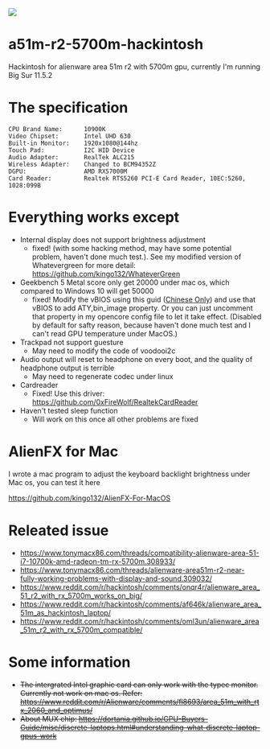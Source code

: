 
[![](https://img.shields.io/badge/Chat-Alienware%20Hackintosh-critical)](https://gitter.im/Alienware-hackintosh/community)

# a51m-r2-5700m-hackintosh
Hackintosh for alienware area 51m r2 with 5700m gpu, currently I'm running Big Sur 11.5.2

# The specification
```
CPU Brand Name:      10900K
Video Chipset:       Intel UHD 630
Built-in Monitor:    1920x1080@144hz
Touch Pad:           I2C HID Device
Audio Adapter:       RealTek ALC215
Wireless Adapter:    Changed to BCM94352Z
DGPU:                AMD RX57000M
Card Reader:         Realtek RTS5260 PCI-E Card Reader, 10EC:5260, 1028:099B
```

# Everything works except

* Internal display does not support brightness adjustment
  * fixed! (with some hacking method, may have some potential problem, haven't done much test.). See my modified version of Whatevergreen for more detail: https://github.com/kingo132/WhateverGreen
* Geekbench 5 Metal score only get 20000 under mac os, which compared to Windows 10 will get 50000
  * fixed! Modify the vBIOS using this guid ([Chinese Only](https://ngabbs.com/read.php?tid=23329199&rand=624)) and use that vBIOS to add ATY,bin_image property. Or you can just uncomment that property in my opencore config file to let it take effect. (Disabled by default for safty reason, because haven't done much test and I can't read GPU temperature under MacOS.)
* Trackpad not support guesture
  * May need to modify the code of voodooi2c
* Audio output will reset to headphone on every boot, and the quality of headphone output is terrible
  * May need to regenerate codec under linux
* Cardreader
  * Fixed! Use this driver: https://github.com/0xFireWolf/RealtekCardReader
* Haven't tested sleep function
  * Will work on this once all other problems are fixed

# AlienFX for Mac

I wrote a mac program to adjust the keyboard backlight brightness under Mac os, you can test it here

https://github.com/kingo132/AlienFX-For-MacOS

# Releated issue

* https://www.tonymacx86.com/threads/compatibility-alienware-area-51-i7-10700k-amd-radeon-tm-rx-5700m.308933/
* https://www.tonymacx86.com/threads/alienware-area51m-r2-near-fully-working-problems-with-display-and-sound.309032/
* https://www.reddit.com/r/hackintosh/comments/onqr4r/alienware_area_51_r2_with_rx_5700m_works_on_big/
* https://www.reddit.com/r/hackintosh/comments/af646k/alienware_area_51m_as_hackintosh_laptop/
* https://www.reddit.com/r/hackintosh/comments/oml3un/alienware_area_51m_r2_with_rx_5700m_compatible/

# Some information
* ~~The intergrated Intel graphic card can only work with the typec monitor. Currently not work on mac os. Refer: https://www.reddit.com/r/Alienware/comments/fl8693/area_51m_with_rtx_2060_and_optimus/~~
* ~~About MUX chip: https://dortania.github.io/GPU-Buyers-Guide/misc/discrete-laptops.html#understanding-what-discrete-laptop-gpus-work~~
